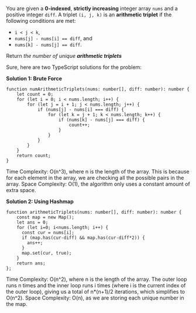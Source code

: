 You are given a **0-indexed**, **strictly increasing** integer array `nums` and a positive integer `diff`. A triplet `(i, j, k)` is an **arithmetic triplet** if the following conditions are met:

- `i < j < k`,
- `nums[j] - nums[i] == diff`, and
- `nums[k] - nums[j] == diff`.

Return *the number of unique **arithmetic triplets***

Sure, here are two TypeScript solutions for the problem:

**Solution 1: Brute Force**

```tsx
function numArithmeticTriplets(nums: number[], diff: number): number {
    let count = 0;
    for (let i = 0; i < nums.length; i++) {
        for (let j = i + 1; j < nums.length; j++) {
            if (nums[j] - nums[i] === diff) {
                for (let k = j + 1; k < nums.length; k++) {
                    if (nums[k] - nums[j] === diff) {
                        count++;
                    }
                }
            }
        }
    }
    return count;
}

```

Time Complexity: O(n^3), where n is the length of the array. This is because for each element in the array, we are checking all the possible pairs in the array.
Space Complexity: O(1), the algorithm only uses a constant amount of extra space.

**Solution 2: Using Hashmap**

```tsx
function arithmeticTriplets(nums: number[], diff: number): number {
    const map = new Map();
    let ans = 0;
    for (let i=0; i<nums.length; i++) {
      const cur = nums[i];
      if (map.has(cur-diff) && map.has(cur-diff*2)) {
        ans++;
      }
      map.set(cur, true);
    }
    return ans;
};
```

Time Complexity: O(n^2), where n is the length of the array. The outer loop runs n times and the inner loop runs i times (where i is the current index of the outer loop), giving us a total of n*(n+1)/2 iterations, which simplifies to O(n^2).
Space Complexity: O(n), as we are storing each unique number in the map.
